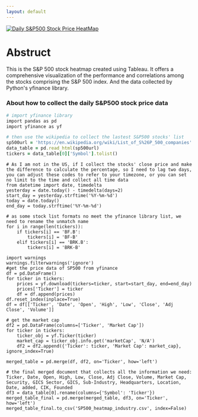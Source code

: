 ```yaml
---
layout: default
---
```


<div class='tableauPlaceholder' id='viz1715484213325' style='position: relative'><noscript><a href='#'><img alt='Daily S&amp;P500 Stock Price HeatMap ' src='https:&#47;&#47;public.tableau.com&#47;static&#47;images&#47;Da&#47;DailySP500HeatMap&#47;Dashboard1&#47;1_rss.png' style='border: none' /></a></noscript><object class='tableauViz'  style='display:none;'><param name='host_url' value='https%3A%2F%2Fpublic.tableau.com%2F' /> <param name='embed_code_version' value='3' /> <param name='site_root' value='' /><param name='name' value='DailySP500HeatMap&#47;Dashboard1' /><param name='tabs' value='no' /><param name='toolbar' value='yes' /><param name='static_image' value='https:&#47;&#47;public.tableau.com&#47;static&#47;images&#47;Da&#47;DailySP500HeatMap&#47;Dashboard1&#47;1.png' /> <param name='animate_transition' value='yes' /><param name='display_static_image' value='yes' /><param name='display_spinner' value='yes' /><param name='display_overlay' value='yes' /><param name='display_count' value='yes' /><param name='language' value='en-US' /></object></div>                <script type='text/javascript'>                    var divElement = document.getElementById('viz1715484213325');                    var vizElement = divElement.getElementsByTagName('object')[0];                    if ( divElement.offsetWidth > 800 ) { vizElement.style.width='100%';vizElement.style.maxWidth='1230px';vizElement.style.height=(divElement.offsetWidth*0.75)+'px';vizElement.style.maxHeight='755px';} else if ( divElement.offsetWidth > 500 ) { vizElement.style.width='100%';vizElement.style.maxWidth='1230px';vizElement.style.height=(divElement.offsetWidth*0.75)+'px';vizElement.style.maxHeight='755px';} else { vizElement.style.width='100%';vizElement.style.height='827px';}                     var scriptElement = document.createElement('script');                    scriptElement.src = 'https://public.tableau.com/javascripts/api/viz_v1.js';                    vizElement.parentNode.insertBefore(scriptElement, vizElement);                </script>

# Abstruct 
This is the S&P 500 stock heatmap created using Tableau. It offers a comprehensive visualization of the performance and correlations among the stocks comprising the S&P 500 index. And the data collected by Python's yfinance library.

### About how to collect the daily S&P500 stock price data
```ruby
# import yfinance library
import pandas as pd
import yfinance as yf
```
```ruby
# then use the wikipedia to collect the lastest S&P500 stocks' list
sp500url = 'https://en.wikipedia.org/wiki/List_of_S%26P_500_companies'
data_table = pd.read_html(sp500url)
tickers = data_table[0]['Symbol'].tolist()
```
```
# As I am not in the US, if I collect the stocks' close price and make the difference to calculate the percentage, so I need to lag two days, you can adjust these codes to refer to your timezone, or you can set no limit to the time and collect all time data
from datetime import date, timedelta
yesterday = date.today() - timedelta(days=2)
start_day = yesterday.strftime('%Y-%m-%d')
today = date.today()
end_day = today.strftime('%Y-%m-%d')
```

```
# as some stock list formats no meet the yfinance library list, we need to rename the unmatch name
for i in range(len(tickers)):
    if tickers[i] == 'BF.B':
        tickers[i] = 'BF-B'
    elif tickers[i] == 'BRK.B':
        tickers[i] = 'BRK-B'
```

```
import warnings
warnings.filterwarnings('ignore')
#get the price data of SP500 from yfinance
df = pd.DataFrame()
for ticker in tickers:
    prices = yf.download(tickers=ticker, start=start_day, end=end_day)
    prices['Ticker'] = ticker
    df = df.append(prices)
df.reset_index(inplace=True)
df = df[['Ticker', 'Date', 'Open', 'High', 'Low', 'Close', 'Adj Close', 'Volume']]
```
```
# get the market cap
df2 = pd.DataFrame(columns=['Ticker', 'Market Cap'])
for ticker in tickers:
    ticker_obj = yf.Ticker(ticker)
    market_cap = ticker_obj.info.get('marketCap', 'N/A')
    df2 = df2.append({'Ticker': ticker, 'Market Cap': market_cap}, ignore_index=True)
```

```
merged_table = pd.merge(df, df2, on='Ticker', how='left')
```

```
# the final merged document that collects all the information we need: Ticker, Date, Open, High, Low, Close, Adj Close, Volume, Market Cap, Security, GICS Sector, GICS, Sub-Industry, Headquarters, Location, Date, added, CIK, Founded
df3 = data_table[0].rename(columns={'Symbol': 'Ticker'})
merged_table_final = pd.merge(merged_table, df3, on='Ticker', how='left')
merged_table_final.to_csv('SP500_heatmap_industry.csv', index=False)
```





